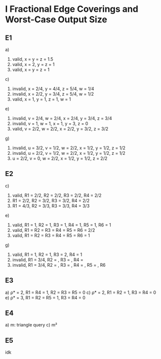 # I Fractional Edge Coverings and Worst-Case Output Size
## E1
a) 
1) valid, x = y = z = 1.5
2) valid, x = 2, y = z = 1
3) valid, x = y = z = 1

c)
1) invalid, x = 2/4, y = 4/4, z = 5/4, w = 1/4 
2) invalid, x = 2/2, y = 3/4, z = 5/4, w = 1/2
3) valid, x = 1, y = 1, z = 1, w = 1

e)
1) invalid, v = 2/4, w = 2/4, x = 2/4, y = 3/4, z = 3/4
2) invalid, v = 1, w = 1, x = 1, y = 3, z = 0
3) valid, v = 2/2, w = 2/2, x = 2/2, y = 3/2, z = 3/2

g)
1) invalid, u = 3/2, v = 1/2, w = 2/2, x = 1/2, y = 1/2, z = 1/2
2) invalid, u = 2/2, v = 1/2, w = 2/2, x = 1/2, y = 1/2, z = 1/2
3) u = 2/2, v = 0, w = 2/2, x = 1/2, y = 1/2, z = 2/2

## E2
c)
1) valid, R1 = 2/2, R2 = 2/2, R3 = 2/2, R4 = 2/2
2) R1 = 2/2, R2 = 3/2, R3 = 3/2, R4 = 2/2
3) R1 = 4/3, R2 = 3/3, R3 = 3/3, R4 = 3/3

e)
1) valid, R1 = 1, R2 = 1, R3 = 1, R4 = 1, R5 = 1, R6 = 1
2) valid, R1 = R2 = R3 = R4 = R5 = R6 = 2/2
3) valid, R1 = R2 = R3 = R4 = R5 = R6 = 1

g)
1) valid, R1 = 1, R2 = 1, R3 = 2, R4 = 1
2) invalid, R1 = 3/4, R2 = , R3 = , R4 = 
3) invalid, R1 = 3/4, R2 = , R3 = , R4 = , R5 = , R6

## E3
a) ρ* = 2, R1 = R4 = 1, R2 = R3 = R5 = 0
c) ρ* = 2, R1 = R2 = 1, R3 = R4 = 0
e) ρ* = 3, R1 = R2 = R5 = 1, R3 = R4 = 0

## E4
a) m: triangle query
c) m²

## E5
idk


